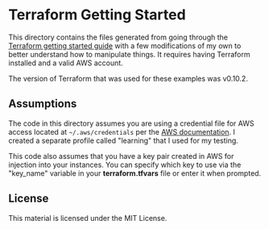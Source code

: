 # Terraform Getting Started
This directory contains the files generated from going through the [Terraform getting started guide][1] with a few modifications of my own to better understand how to manipulate things. It requires having Terraform installed and a valid AWS account.

The version of Terraform that was used for these examples was v0.10.2.

## Assumptions
The code in this directory assumes you are using a credential file for AWS access located at `~/.aws/credentials` per the [AWS documentation][2]. I created a separate profile called "learning" that I used for my testing.

This code also assumes that you have a key pair created in AWS for injection into your instances. You can specify which key to use via the "key_name" variable in your **terraform.tfvars** file or enter it when prompted.

## License

This material is licensed under the MIT License.

[1]: https://www.terraform.io/intro/getting-started/install.html
[2]: http://docs.aws.amazon.com/cli/latest/userguide/cli-config-files.html
